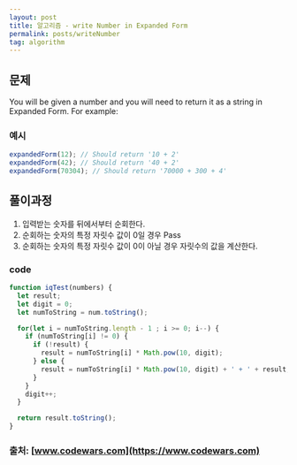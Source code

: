```yaml
---
layout: post
title: 알고리즘 - write Number in Expanded Form
permalink: posts/writeNumber
tag: algorithm
---
```

## 문제
You will be given a number and you will need to return it as a string in Expanded Form. For example:

### 예시
```javascript
expandedForm(12); // Should return '10 + 2'
expandedForm(42); // Should return '40 + 2'
expandedForm(70304); // Should return '70000 + 300 + 4'
```

## 풀이과정

1. 입력받는 숫자를 뒤에서부터 순회한다.
2. 순회하는 숫자의 특정 자릿수 값이 0일 경우 Pass
3. 순회하는 숫자의 특정 자릿수 값이 0이 아닐 경우 자릿수의 값을 계산한다.

### code
```javascript
function iqTest(numbers) {
  let result;
  let digit = 0;
  let numToString = num.toString();

  for(let i = numToString.length - 1 ; i >= 0; i--) {
    if (numToString[i] != 0) {
      if (!result) {
        result = numToString[i] * Math.pow(10, digit);
      } else {
        result = numToString[i] * Math.pow(10, digit) + ' + ' + result;
      }
    }
    digit++;
  }

  return result.toString();
}
```

### 출처: [www.codewars.com](https://www.codewars.com)